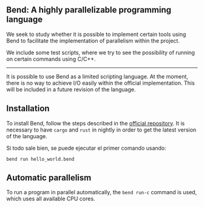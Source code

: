 ## Bend: A highly parallelizable programming language

We seek to study whether it is possible to implement certain tools using Bend to facilitate the implementation of parallelism within the project.

We include some test scripts, where we try to see the possibility of running on certain commands using C/C++.

---

It is possible to use Bend as a limited scripting language. At the moment, there is no way to achieve I/O easily within the official implementation. This will be included in a future revision of the language.

## Installation

To install Bend, follow the steps described in the [official repository](https://github.com/HigherOrderCO/bend). It is necessary to have `cargo` and `rust` in nightly in order to get the latest version of the language.

Si todo sale bien, se puede ejecutar el primer comando usando:

```
bend run hello_world.bend
```

## Automatic parallelism

To run a program in parallel automatically, the `bend run-c` command is used, which uses all available CPU cores.
